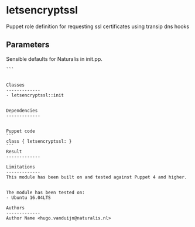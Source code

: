 letsencryptssl
===================

Puppet role definition for requesting ssl certificates using transip dns hooks

Parameters
-------------
Sensible defaults for Naturalis in init.pp.

````
```


Classes
-------------
- letsencryptssl::init


Dependencies
-------------


Puppet code
```
class { letsencryptssl: }
```
Result
-------------

Limitations
-------------
This module has been built on and tested against Puppet 4 and higher.


The module has been tested on:
- Ubuntu 16.04LTS

Authors
-------------
Author Name <hugo.vanduijn@naturalis.nl>


